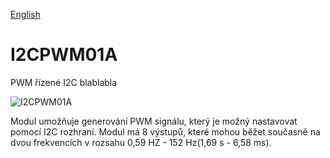 
[English](./README.md)
<!--- module --->
# I2CPWM01A
<!--- Emodule --->

<!--- subtitle --->PWM řízené I2C blablabla<!--- Esubtitle --->

![I2CPWM01A]()

<!--- description --->Modul umožňuje generování PWM signálu, který je možný nastavovat pomocí I2C rozhraní. Modul má 8 výstupů, které mohou běžet současně na dvou frekvencích v rozsahu 0,59 HZ - 152 Hz(1,69 s - 6,58 ms).<!--- Edescription --->
            